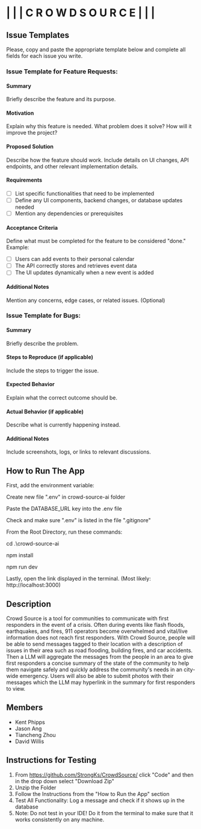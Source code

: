 # | | | C R O W D S O U R C E | | | 

## Issue Templates
Please, copy and paste the appropriate template below and complete all fields for each issue you write.

### Issue Template for Feature Requests:

#### Summary  
Briefly describe the feature and its purpose.  

#### Motivation  
Explain why this feature is needed. What problem does it solve? How will it improve the project?  

#### Proposed Solution  
Describe how the feature should work. Include details on UI changes, API endpoints, and other relevant implementation details.  

#### Requirements  
- [ ] List specific functionalities that need to be implemented  
- [ ] Define any UI components, backend changes, or database updates needed  
- [ ] Mention any dependencies or prerequisites  

#### Acceptance Criteria  
Define what must be completed for the feature to be considered "done." Example:  
- [ ] Users can add events to their personal calendar  
- [ ] The API correctly stores and retrieves event data  
- [ ] The UI updates dynamically when a new event is added  

#### Additional Notes
Mention any concerns, edge cases, or related issues. (Optional)


### Issue Template for Bugs:
#### Summary  
Briefly describe the problem.  

#### Steps to Reproduce (if applicable)  
Include the steps to trigger the issue.  

#### Expected Behavior  
Explain what the correct outcome should be.  

#### Actual Behavior (if applicable)  
Describe what is currently happening instead.  

#### Additional Notes  
Include screenshots, logs, or links to relevant discussions.  


## How to Run The App
First, add the environment variable:

Create new file ".env" in crowd-source-ai folder

Paste the DATABASE_URL key into the .env file

Check and make sure ".env" is listed in the file ".gitignore"

From the Root Directory, run these commands:

cd .\crowd-source-ai

npm install

npm run dev

Lastly, open the link displayed in the terminal. (Most likely: http://localhost:3000)

## Description
Crowd Source is a tool for communities to communicate with first responders in the event of a crisis. Often during events like flash floods, earthquakes, and fires, 911 operators become overwhelmed and vital/live information does not reach first responders. With Crowd Source, people will be able to send messages tagged to their location with a description of issues in their area such as road flooding, building fires, and car accidents. Then a LLM will aggregate the messages from the people in an area to give first responders a concise summary of the state of the community to help them navigate safely and quickly address the community's needs in an city-wide emergency. Users will also be able to submit photos with their messages which the LLM may hyperlink in the summary for first responders to view.

## Members
- Kent Phipps
- Jason Ang
- Tiancheng Zhou
- David Willis

## Instructions for Testing

1. From https://github.com/StrongKs/CrowdSource/ click "Code" and then in the drop down select "Download Zip"
2. Unzip the Folder
3. Follow the Instructions from the "How to Run the App" section
4. Test All Functionality: Log a message and check if it shows up in the database
5. Note: Do not test in your IDE! Do it from the terminal to make sure that it works consistently on any machine.
